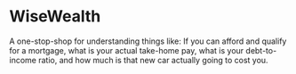 # WiseWealth
A one-stop-shop for understanding things like: If you can afford and qualify for a mortgage, what is your actual take-home pay, what is your debt-to-income ratio, and how much is that new car actually going to cost you.
